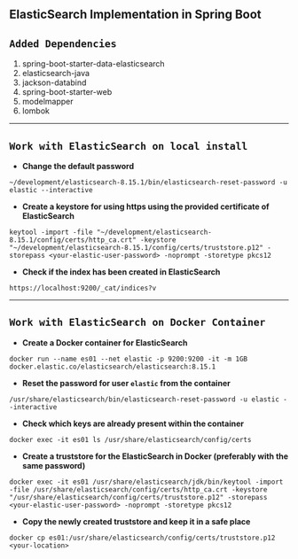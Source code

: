 ## ElasticSearch Implementation in Spring Boot  

## `Added Dependencies`

1. spring-boot-starter-data-elasticsearch
2. elasticsearch-java
3. jackson-databind
4. spring-boot-starter-web
5. modelmapper
6. lombok
---

## `Work with ElasticSearch on local install`

* **Change the default password** 
```
~/development/elasticsearch-8.15.1/bin/elasticsearch-reset-password -u elastic --interactive
```

* **Create a keystore for using https using the provided certificate of ElasticSearch**
```
keytool -import -file "~/development/elasticsearch-8.15.1/config/certs/http_ca.crt" -keystore "~/development/elasticsearch-8.15.1/config/certs/truststore.p12" -storepass <your-elastic-user-password> -noprompt -storetype pkcs12
```

* **Check if the index has been created in ElasticSearch**
```
https://localhost:9200/_cat/indices?v
```
---

## `Work with ElasticSearch on Docker Container`

* **Create a Docker container for ElasticSearch**
```
docker run --name es01 --net elastic -p 9200:9200 -it -m 1GB docker.elastic.co/elasticsearch/elasticsearch:8.15.1
```

* **Reset the password for user `elastic` from the container**
```
/usr/share/elasticsearch/bin/elasticsearch-reset-password -u elastic --interactive
```

* **Check which keys are already present within the container**
```
docker exec -it es01 ls /usr/share/elasticsearch/config/certs
```

* **Create a truststore for the ElasticSearch in Docker (preferably with the same password)**
```
docker exec -it es01 /usr/share/elasticsearch/jdk/bin/keytool -import -file /usr/share/elasticsearch/config/certs/http_ca.crt -keystore "/usr/share/elasticsearch/config/certs/truststore.p12" -storepass <your-elastic-user-password> -noprompt -storetype pkcs12
```

* **Copy the newly created truststore and keep it in a safe place**
```
docker cp es01:/usr/share/elasticsearch/config/certs/truststore.p12 <your-location>
```